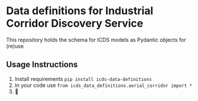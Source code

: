# Data definitions for Industrial Corridor Discovery Service
This repository holds the schema for ICDS models as Pydantic objects for (re)use
## Usage Instructions

1. Install requirements `pip install icds-data-definitions`
2. In your code use `from icds_data_definitions.aerial_corridor import *`
3. 🎉
